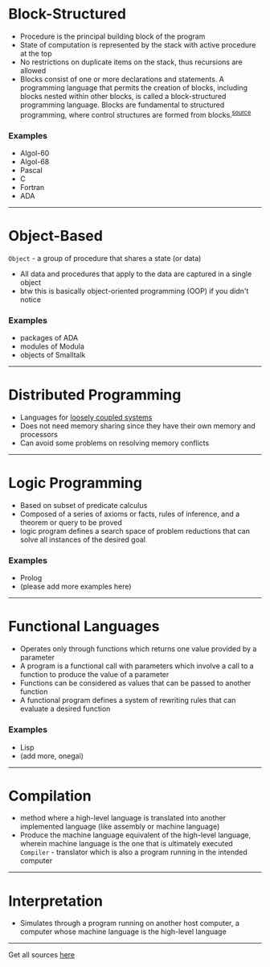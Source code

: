# Block-Structured
- Procedure is the principal building block of the program
- State of computation is represented by the stack with active procedure at the top
- No restrictions on duplicate items on the stack, thus recursions are allowed
- Blocks consist of one or more declarations and statements. A programming language that permits the creation of blocks, including blocks nested within other blocks, is called a block-structured programming language. Blocks are fundamental to structured programming, where control structures are formed from blocks.<sup>[source](https://en.wikipedia.org/wiki/Block_(programming))</sup>

### Examples
- Algol-60
- Algol-68
- Pascal
- C
- Fortran
- ADA

----

# Object-Based
`Object` - a group of procedure that shares a state (or data)
- All data and procedures that apply to the data are captured in a single object
- btw this is basically object-oriented programming (OOP) if you didn't notice

### Examples
- packages of ADA
- modules of Modula
- objects of Smalltalk

----

# Distributed Programming
- Languages for [loosely coupled systems](../../DEFINITIONS.md#Loose%20Coupling)
- Does not need memory sharing since they have their own memory and processors
- Can avoid some problems on resolving memory conflicts

---
# Logic Programming
- Based on subset of predicate calculus
- Composed of a series of axioms or facts, rules of inference, and a theorem or query to be proved
- logic program defines a search space of problem reductions that can solve all instances of the desired goal

### Examples
- Prolog
- (please add more examples here)

---
# Functional Languages
- Operates only through functions which returns one value provided by a parameter
- A program is a functional call with parameters which involve a call to a function to produce the value of a parameter
- Functions can be considered as values that can be passed to another function
- A functional program defines a system of rewriting rules that can evaluate a desired function

### Examples
- Lisp
- (add more, onegai)

----
# Compilation
- method where a high-level language is translated into another implemented language (like assembly or machine language)
- Produce the machine language equivalent of the high-level language, wherein machine language is the one that is ultimately executed
`Compiler` - translator which is also a program running in the intended computer

----
# Interpretation
- Simulates through a program running on another host computer, a computer whose machine language is the high-level language

----
Get all sources [here](../../../REFERENCES.md#INFO_DUMP)